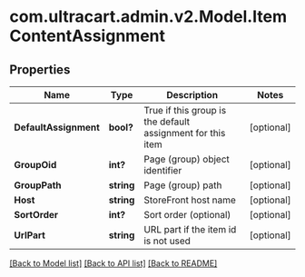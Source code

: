 # com.ultracart.admin.v2.Model.ItemContentAssignment
## Properties

Name | Type | Description | Notes
------------ | ------------- | ------------- | -------------
**DefaultAssignment** | **bool?** | True if this group is the default assignment for this item | [optional] 
**GroupOid** | **int?** | Page (group) object identifier | [optional] 
**GroupPath** | **string** | Page (group) path | [optional] 
**Host** | **string** | StoreFront host name | [optional] 
**SortOrder** | **int?** | Sort order (optional) | [optional] 
**UrlPart** | **string** | URL part if the item id is not used | [optional] 


[[Back to Model list]](../README.md#documentation-for-models) [[Back to API list]](../README.md#documentation-for-api-endpoints) [[Back to README]](../README.md)

